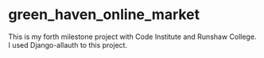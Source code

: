 # green_haven_online_market
This is my forth milestone project with Code Institute and Runshaw College. I used Django-allauth to this project.
